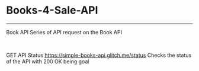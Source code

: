 # Books-4-Sale-API

<hr>
Book API
Series of API request on the Book API

﻿

GET
API Status
https://simple-books-api.glitch.me/status
Checks the status of the API with 200 OK being goal

﻿

